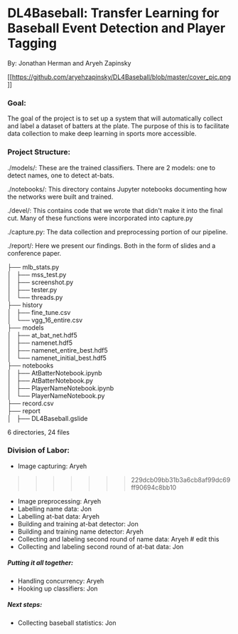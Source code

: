 # DL4Baseball: Transfer Learning for Baseball Event Detection and Player Tagging
By: Jonathan Herman and Aryeh Zapinsky

[[https://github.com/aryehzapinsky/DL4Baseball/blob/master/cover_pic.png ]]

### Goal:
The goal of the project is to set up a system that will automatically collect and label a dataset of batters at the plate.
The purpose of this is to facilitate data collection to make deep learning in sports more accessible.

### Project Structure:
./models/: These are the trained classifiers.  There are 2 models: one to detect names, one to detect at-bats.

./notebooks/: This directory contains Jupyter notebooks documenting how the networks were built and trained.

./devel/: This contains code that we wrote that didn't make it into the final cut.  Many of these functions were incorporated into capture.py

./capture.py: The data collection and preprocessing portion of our pipeline.

./report/: Here we present our findings.  Both in the form of slides and a conference paper.

├── mlb_stats.py <br/>
│   ├── mss_test.py <br/>
│   ├── screenshot.py <br/>
│   ├── tester.py <br/>
│   └── threads.py <br/>
├── history <br/>
│   ├── fine_tune.csv <br/>
│   └── vgg_16_entire.csv <br/>
├── models <br/>
│   ├── at_bat_net.hdf5 <br/>
│   ├── namenet.hdf5 <br/>
│   ├── namenet_entire_best.hdf5 <br/>
│   └── namenet_initial_best.hdf5 <br/>
├── notebooks <br/>
│   ├── AtBatterNotebook.ipynb <br/>
│   ├── AtBatterNotebook.py <br/>
│   ├── PlayerNameNotebook.ipynb <br/>
│   └── PlayerNameNotebook.py <br/>
├── record.csv <br/>
├── report <br/>
│   ├── DL4Baseball.gslide <br/>

6 directories, 24 files



### Division of Labor:
- Image capturing: Aryeh
>>>>>>> 229dcb09bb31b3a6cb8af99dc69ff90694c8bb10
- Image preprocessing: Aryeh
- Labelling name data: Jon
- Labelling at-bat data: Aryeh
- Building and training at-bat detector: Jon
- Building and training name detector: Aryeh
- Collecting and labeling second round of name data: Aryeh  # edit this
- Collecting and labeling second round of at-bat data: Jon

##### Putting it all together:
- Handling concurrency: Aryeh
- Hooking up classifiers: Jon

##### Next steps:
- Collecting baseball statistics: Jon
